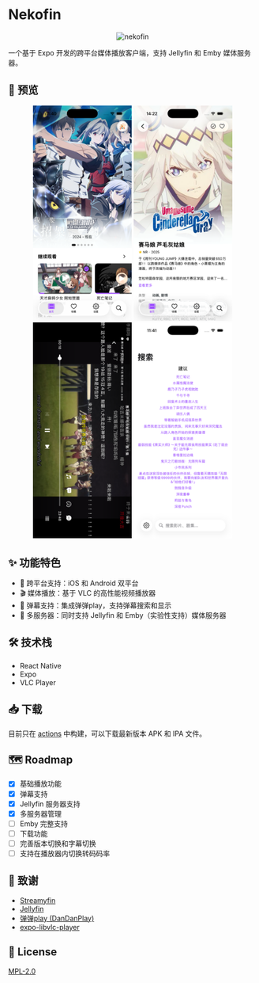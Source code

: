 # Nekofin

<div align="center">
  <img src="https://socialify.git.ci/lonzzi/nekofin/image?logo=https%3A%2F%2Fgithub.com%2Flonzzi%2Fnekofin%2Fblob%2Fmain%2Fassets%2Fimages%2Fsplash-icon.png%3Fraw%3Dtrue&name=1&owner=1&pattern=Solid&stargazers=1&theme=Dark" alt="nekofin" />
</div>

一个基于 Expo 开发的跨平台媒体播放客户端，支持 Jellyfin 和 Emby 媒体服务器。

## 📸 预览

<div align="center">
  <img src="docs/screenshots/home.png" width="200" alt="首页" />
  <img src="docs/screenshots/detail.png" width="200" alt="详情" />
  <img src="docs/screenshots/player.png" width="200" alt="播放器" />
  <img src="docs/screenshots/search.png" width="200" alt="搜索" />
</div>

## ✨ 功能特色

- 📱 跨平台支持：iOS 和 Android 双平台
- 🎬 媒体播放：基于 VLC 的高性能视频播放器
- 💬 弹幕支持：集成弹弹play，支持弹幕搜索和显示
- 🎯 多服务器：同时支持 Jellyfin 和 Emby（实验性支持）媒体服务器

## 🛠 技术栈

- React Native
- Expo
- VLC Player

## 📥 下载

目前只在 [actions](https://github.com/lonzzi/nekofin/actions) 中构建，可以下载最新版本 APK 和 IPA 文件。

## 🗺️ Roadmap

- [x] 基础播放功能
- [x] 弹幕支持
- [x] Jellyfin 服务器支持
- [x] 多服务器管理
- [ ] Emby 完整支持
- [ ] 下载功能
- [ ] 完善版本切换和字幕切换
- [ ] 支持在播放器内切换转码码率

## 🙏 致谢

- [Streamyfin](https://github.com/streamyfin/streamyfin)
- [Jellyfin](https://jellyfin.org/)
- [弹弹play (DanDanPlay)](https://www.dandanplay.com/)
- [expo-libvlc-player](https://github.com/cornejobarraza/expo-libvlc-player)

## 📄 License

[MPL-2.0](LICENSE)
